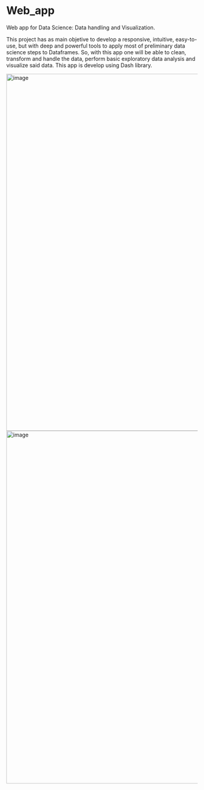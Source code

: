 # Web_app
Web app for Data Science: Data handling and Visualization. 

This project has as main objetive to develop a responsive, intuitive, easy-to-use, but with deep and powerful tools to apply most of preliminary data science steps
to Dataframes. So, with this app one will be able to clean, transform and handle the data, perform basic exploratory data analysis and visualize said data. This app 
is develop using Dash library.



<img width="937" alt="image" src="https://user-images.githubusercontent.com/49375540/228773597-53dfecb6-c9ee-4030-a2d5-f2acf16ff7f5.png">

<img width="926" alt="image" src="https://user-images.githubusercontent.com/49375540/228773915-7c0868ab-03bb-4219-8225-c103fbdbc133.png">


